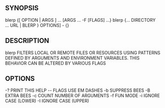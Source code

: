 ## SYNOPSIS

  blerp {[ OPTION | ARGS ] ... [ARGS ... -F [FLAGS] ...}
  blerp {... DIRECTORY ... URL | BLERP } OPTIONS] - {}

## DESCRIPTION

  blerp FILTERS LOCAL OR REMOTE FILES OR RESOURCES
  USING PATTERNS DEFINED BY ARGUMENTS AND ENVIRONMENT
  VARIABLES. THIS BEHAVIOR CAN BE ALTERED BY VARIOUS FLAGS

## OPTIONS

  -?  PRINT THIS HELP
  --  FLAGS USE EM DASHES
  -b  SUPPRESS BEES
  -B  EXTRA BEES
  -c  COUNT NUMBER OF ARGUMENTS
  -f  FUN MODE
  -i  IGNORE CASE (LOWER)
  -I  IGNORE CASE (UPPER)
